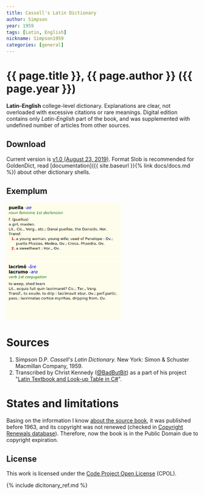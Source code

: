 ```yaml
---
title: Cassell's Latin Dictionary
author: Simpson
year: 1959
tags: [Latin, English]
nickname: Simpson1959
categories: [general]
---
```

# {{ page.title }}, {{ page.author }} ({{ page.year }})

**Latin**–**English** college-level dictionary. Explanations are  clear, not overloaded with excessive citations or rare meanings. Digital edition contains only _Latin-English_ part of the book, and was supplemented with undefined number of articles from other sources. 


## Download

Current version is [v1.0 (August 23, 2019)][2]. Format Slob is recommended for GoldenDict, read [documentation]({{ site.baseurl }}{% link docs/docs.md %}) about other dictionary shells.


## Exemplum

<div class="spotlight-group" data-animation="" data-control="" data-autohide="false">
  <img src="img/Simpson1959-1.png" class="spotlight" width="300">
  <img src="img/Simpson1959-2.png" class="spotlight" width="300">
</div>


# Sources

1. Simpson D.P. _Cassell's Latin Dictionary._ New York: Simon & Schuster Macmillan Company, 1959.
2. Transcribed by Christ Kennedy ([@BadButBit][3]) as a part of his project "[Latin Textbook and Look-up Table in C#][4]".


# States and limitations

Basing on the information I know [about the source book][5], it was published before 1963, and its copyright was not renewed (checked in [Copyright Renewals database][6]). Therefore, now the book is in the Public Domain due to copyright expiration.


## License

This work is licensed under the [Code Project Open License][7] (CPOL).


[2]: https://github.com/nikita-moor/latin-dictionary/releases/tag/2019-08-23
[3]: http://latindiscussion.com/forum/latin/latin-project-app-free-to-download.31998/
[4]: https://www.codeproject.com/Articles/72737/Latin-Textbook-and-Look-up-Table-in-C
[5]: http://latindiscussion.com/forum/latin/latin-project-app-free-to-download.31998/#post-430837
[6]: https://exhibits.stanford.edu/copyrightrenewals
[7]: https://www.codeproject.com/info/cpol10.aspx

{% include dicitonary_ref.md %}

